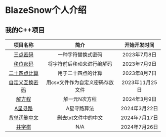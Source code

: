 # BlazeSnow个人介绍

## 我的C++项目

|                     项目名称                      |              简介               |  开始开发时间  |
| :-----------------------------------------------: | :-----------------------------: | :------------: |
|         [三点密码](/three-point-password)         |       一种字符替换式密码        |  2023年7月8日  |
|         [移位密码](/displacement-cipher)          |   将字符前后移动来进行编解码    |  2023年7月9日  |
|       [二十四点计算](/24-point-calculation)       |       用于二十四点的计算        |  2023年8月7日  |
|  [自定义互换密码](/Custom-interchange-password)   | 用csv文件作为自定义密码存放文件 | 2023年11月25日 |
|           [解方程](/solving-equations)            |          解一元N次方程          |  2024年3月9日  |
|           [A星寻路](/astar-pathfinding)           |           A星寻路算法           | 2024年3月22日  |
| [背单词删中文](/Delete-characters-except-English) |       删去txt文件中的中文       | 2024年7月17日  |
|              [井字棋](/Tic-Tac-Toe)               |               N/A               | 2024年7月26日  |